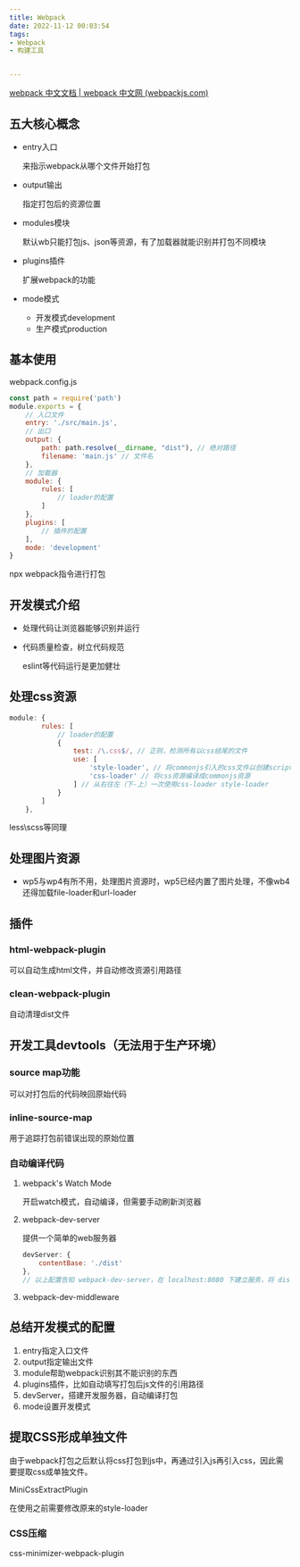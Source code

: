 ```yaml
---
title: Webpack
date: 2022-11-12 00:03:54
tags:
- Webpack
- 构建工具


---
```


[webpack 中文文档 | webpack 中文网 (webpackjs.com)](https://www.webpackjs.com/)

## 五大核心概念

- entry入口
    
    来指示webpack从哪个文件开始打包
    
- output输出
    
    指定打包后的资源位置
    
- modules模块
    
    默认wb只能打包js、json等资源，有了加载器就能识别并打包不同模块
    
- plugins插件
    
    扩展webpack的功能
    
- mode模式
    - 开发模式development
    - 生产模式production

## 基本使用

webpack.config.js

```jsx
const path = require('path')
module.exports = {
    // 入口文件
    entry: './src/main.js',
    // 出口
    output: {
        path: path.resolve(__dirname, "dist"), // 绝对路径
        filename: 'main.js' // 文件名
    },
    // 加载器
    module: {
        rules: [
            // loader的配置
        ]
    },
    plugins: [
        // 插件的配置
    ],
    mode: 'development'
}
```

npx webpack指令进行打包

## 开发模式介绍

- 处理代码让浏览器能够识别并运行
- 代码质量检查，树立代码规范
    
    eslint等代码运行是更加健壮
    

## 处理css资源

```jsx
module: {
        rules: [
            // loader的配置
            {
                test: /\.css$/, // 正则，检测所有以css结尾的文件
                use: [
                    'style-loader', // 将commonjs引入的css文件以创建script标签的方式添加到HTML页面中
                    'css-loader' // 将css资源编译成commonjs资源
                ] // 从右往左（下-上）一次使用css-loader style-loader
            }
        ]
    },
```

less\scss等同理

## 处理图片资源

- wp5与wp4有所不用，处理图片资源时，wp5已经内置了图片处理，不像wb4还得加载file-loader和url-loader

## 插件

### html-webpack-plugin

可以自动生成html文件，并自动修改资源引用路径

### clean-webpack-plugin

自动清理dist文件

## 开发工具devtools（无法用于生产环境）

### source map功能

可以对打包后的代码映回原始代码

### inline-source-map

用于追踪打包前错误出现的原始位置

### 自动编译代码

1. webpack's Watch Mode
    
    开启watch模式，自动编译，但需要手动刷新浏览器
    
2. webpack-dev-server
    
    提供一个简单的web服务器
    
    ```jsx
    devServer: {
        contentBase: './dist'
    },
    // 以上配置告知 webpack-dev-server，在 localhost:8080 下建立服务，将 dist 目录下的文件，作为可访问文件。
    ```
    
3. webpack-dev-middleware

## 总结开发模式的配置

1. entry指定入口文件
2. output指定输出文件
3. module帮助webpack识别其不能识别的东西
4. plugins插件，比如自动填写打包后js文件的引用路径
5. devServer，搭建开发服务器，自动编译打包
6. mode设置开发模式

## 提取CSS形成单独文件

由于webpack打包之后默认将css打包到js中，再通过引入js再引入css，因此需要提取css成单独文件。

MiniCssExtractPlugin 

在使用之前需要修改原来的style-loader

### CSS压缩

css-minimizer-webpack-plugin